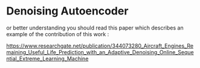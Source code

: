 # Denoising Autoencoder
or better understanding you should read this paper which describes an example of the contribution of this work :

https://www.researchgate.net/publication/344073280_Aircraft_Engines_Remaining_Useful_Life_Prediction_with_an_Adaptive_Denoising_Online_Sequential_Extreme_Learning_Machine
